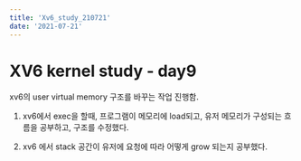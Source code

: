 ```yaml
---
title: 'Xv6_study_210721'
date: '2021-07-21'
---
```


# XV6 kernel study - day9

xv6의 user virtual memory 구조를 바꾸는 작업 진행함. 
<br>

1. xv6에서 exec을 할때, 프로그램이 메모리에 load되고, 유저 메모리가 구성되는 흐름을 공부하고, 구조를 수정했다.   

2. xv6 에서 stack 공간이 유저에 요청에 따라 어떻게 grow 되는지 공부했다. 
